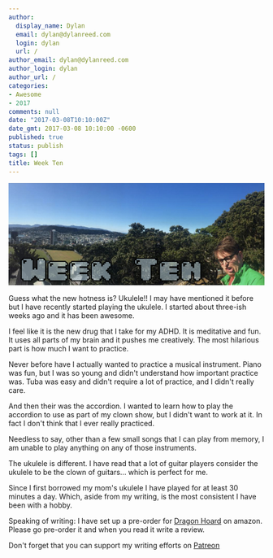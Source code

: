 ```yaml
---
author:
  display_name: Dylan
  email: dylan@dylanreed.com
  login: dylan
  url: /
author_email: dylan@dylanreed.com
author_login: dylan
author_url: /
categories:
- Awesome
- 2017
comments: null
date: "2017-03-08T10:10:00Z"
date_gmt: 2017-03-08 10:10:00 -0600
published: true
status: publish
tags: []
title: Week Ten
---
```

![Week Ten - Dylan looking insane at the end of a panoramic of Wellington NZ](https://raw.githubusercontent.com/dylanreed/dylan.blog/gh-pages/images/weekly-blog/Weekly-Blog-Post-Ten.jpg)

Guess what the new hotness is? Ukulele!! I may have mentioned it before but I have recently started playing the ukulele. I started about three-ish weeks ago and it has been awesome. 

I feel like it is the new drug that I take for my ADHD. It is meditative and fun. It uses all parts of my brain and it pushes me creatively. The most hilarious part is how much I want to practice. 

Never before have I actually wanted to practice a musical instrument. Piano was fun, but I was so young and didn't understand how important practice was. Tuba was easy and didn't require a lot of practice, and I didn't really care. 

And then their was the accordion. I wanted to learn how to play the accordion to use as part of my clown show, but I didn't want to work at it. In fact I don't think that I ever really practiced. 

Needless to say, other than a few small songs that I can play from memory, I am unable to play anything on any of those instruments. 

The ukulele is different. I have read that a lot of guitar players consider the ukulele to be the clown of guitars... which is perfect for me. 

Since I first borrowed my mom's ukulele I have played for at least 30 minutes a day. Which, aside from my writing, is the most consistent I have been with a hobby. 

Speaking of writing: I have set up a pre-order for [Dragon Hoard](https://www.amazon.com/Dragon-Hoard-Dylan-Reed-ebook/dp/B06XFF8X4X/ref=sr_1_2?ie=UTF8&qid=1488944028&sr=8-2&keywords=dylan+reed) on amazon. Please go pre-order it and when you read it write a review. 

Don't forget that you can support my writing efforts on [Patreon](https://www.patreon.com/dylanreed)
